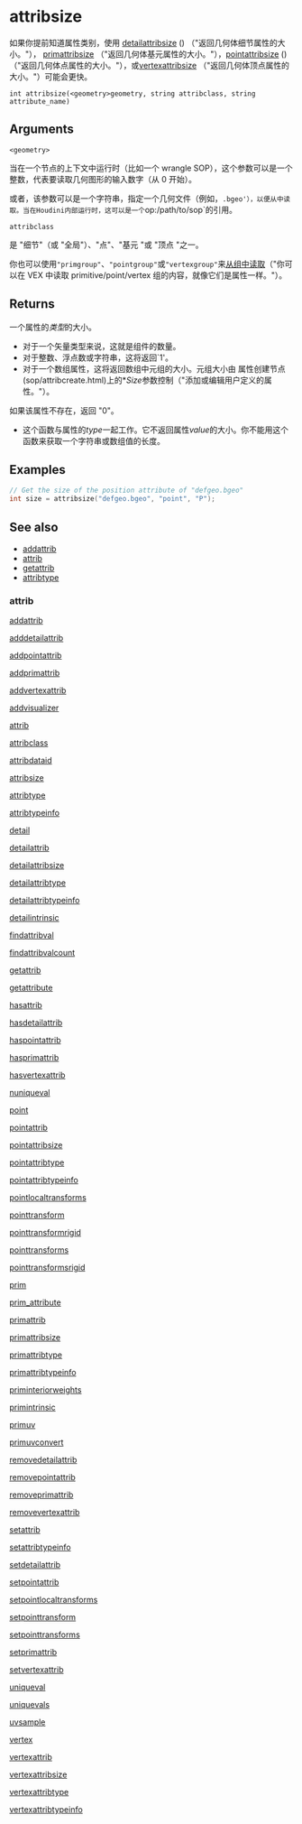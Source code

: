 # attribsize

如果你提前知道属性类别，使用 [detailattribsize](detailattribsize.html) () （"返回几何体细节属性的大小。"）， [primattribsize](primattribsize.html) （"返回几何体基元属性的大小。"），[pointattribsize](pointattribsize.html) () （"返回几何体点属性的大小。"），或[vertexattribsize](vertexattribsize.html) （"返回几何体顶点属性的大小。"）可能会更快。

`int attribsize(<geometry>geometry, string attribclass, string attribute_name)`

## Arguments

`<geometry>`

当在一个节点的上下文中运行时（比如一个 wrangle SOP），这个参数可以是一个整数，代表要读取几何图形的输入数字（从 0 开始）。

或者，该参数可以是一个字符串，指定一个几何文件（例如，`.bgeo'），以便从中读取。当在Houdini内部运行时，这可以是一个`op:/path/to/sop`的引用。

`attribclass`

是 "细节"（或 "全局"）、"点"、"基元 "或 "顶点 "之一。

你也可以使用`"primgroup"`、`"pointgroup"`或`"vertexgroup"`来[从组中读取](.../groups.html)（"你可以在 VEX 中读取 primitive/point/vertex 组的内容，就像它们是属性一样。"）。

## Returns

一个属性的*类型*的大小。

- 对于一个矢量类型来说，这就是组件的数量。
- 对于整数、浮点数或字符串，这将返回`1'。
- 对于一个数组属性，这将返回数组中元组的大小。元组大小由 属性创建节点 (sop/attribcreate.html)上的\**Size*参数控制（"添加或编辑用户定义的属性。"）。

如果该属性不存在，返回 "0"。

- 这个函数与属性的*type*一起工作。它不返回属性*value*的大小。你不能用这个函数来获取一个字符串或数组值的长度。

## Examples



```c
// Get the size of the position attribute of "defgeo.bgeo"
int size = attribsize("defgeo.bgeo", "point", "P");

```

## See also

- [addattrib](addattrib.html)
- [attrib](attrib.html)
- [getattrib](getattrib.html)
- [attribtype](attribtype.html)

### attrib

[addattrib](addattrib.html)

[adddetailattrib](adddetailattrib.html)

[addpointattrib](addpointattrib.html)

[addprimattrib](addprimattrib.html)

[addvertexattrib](addvertexattrib.html)

[addvisualizer](addvisualizer.html)

[attrib](attrib.html)

[attribclass](attribclass.html)

[attribdataid](attribdataid.html)

[attribsize](attribsize.html)

[attribtype](attribtype.html)

[attribtypeinfo](attribtypeinfo.html)

[detail](detail.html)

[detailattrib](detailattrib.html)

[detailattribsize](detailattribsize.html)

[detailattribtype](detailattribtype.html)

[detailattribtypeinfo](detailattribtypeinfo.html)

[detailintrinsic](detailintrinsic.html)

[findattribval](findattribval.html)

[findattribvalcount](findattribvalcount.html)

[getattrib](getattrib.html)

[getattribute](getattribute.html)

[hasattrib](hasattrib.html)

[hasdetailattrib](hasdetailattrib.html)

[haspointattrib](haspointattrib.html)

[hasprimattrib](hasprimattrib.html)

[hasvertexattrib](hasvertexattrib.html)

[nuniqueval](nuniqueval.html)

[point](point.html)

[pointattrib](pointattrib.html)

[pointattribsize](pointattribsize.html)

[pointattribtype](pointattribtype.html)

[pointattribtypeinfo](pointattribtypeinfo.html)

[pointlocaltransforms](pointlocaltransforms.html)

[pointtransform](pointtransform.html)

[pointtransformrigid](pointtransformrigid.html)

[pointtransforms](pointtransforms.html)

[pointtransformsrigid](pointtransformsrigid.html)

[prim](prim.html)

[prim_attribute](prim_attribute.html)

[primattrib](primattrib.html)

[primattribsize](primattribsize.html)

[primattribtype](primattribtype.html)

[primattribtypeinfo](primattribtypeinfo.html)

[priminteriorweights](priminteriorweights.html)

[primintrinsic](primintrinsic.html)

[primuv](primuv.html)

[primuvconvert](primuvconvert.html)

[removedetailattrib](removedetailattrib.html)

[removepointattrib](removepointattrib.html)

[removeprimattrib](removeprimattrib.html)

[removevertexattrib](removevertexattrib.html)

[setattrib](setattrib.html)

[setattribtypeinfo](setattribtypeinfo.html)

[setdetailattrib](setdetailattrib.html)

[setpointattrib](setpointattrib.html)

[setpointlocaltransforms](setpointlocaltransforms.html)

[setpointtransform](setpointtransform.html)

[setpointtransforms](setpointtransforms.html)

[setprimattrib](setprimattrib.html)

[setvertexattrib](setvertexattrib.html)

[uniqueval](uniqueval.html)

[uniquevals](uniquevals.html)

[uvsample](uvsample.html)

[vertex](vertex.html)

[vertexattrib](vertexattrib.html)

[vertexattribsize](vertexattribsize.html)

[vertexattribtype](vertexattribtype.html)

[vertexattribtypeinfo](vertexattribtypeinfo.html)
